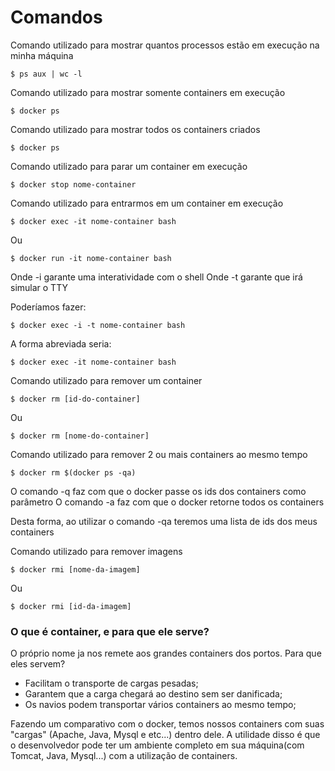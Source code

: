 # Comandos

Comando utilizado para mostrar quantos processos estão em execução na minha máquina
```ssh
$ ps aux | wc -l
```

Comando utilizado para mostrar somente containers em execução
```ssh
$ docker ps
```

Comando utilizado para mostrar todos os  containers criados
```ssh
$ docker ps
```

Comando utilizado para parar um container em execução
```ssh
$ docker stop nome-container
```

Comando utilizado para entrarmos em um container em execução
```ssh
$ docker exec -it nome-container bash
```

Ou
```ssh
$ docker run -it nome-container bash
```


Onde -i garante uma interatividade com o shell
Onde -t garante que irá simular o TTY

Poderíamos fazer:
```ssh
$ docker exec -i -t nome-container bash
```

A forma abreviada seria:
```ssh
$ docker exec -it nome-container bash
```	

Comando utilizado para remover um container 
```ssh
$ docker rm [id-do-container]
```

Ou

```ssh
$ docker rm [nome-do-container]
```

Comando utilizado para remover 2 ou mais containers ao mesmo tempo
```ssh
$ docker rm $(docker ps -qa)
```

O comando -q faz com que o docker passe os ids dos containers como parâmetro
O comando -a faz com que o docker retorne todos os containers

Desta forma, ao utilizar o comando -qa teremos uma lista de ids dos meus containers


Comando utilizado para remover imagens
```ssh
$ docker rmi [nome-da-imagem]
```

Ou

```ssh
$ docker rmi [id-da-imagem]
```


### O que é container, e para que ele serve?

O próprio nome ja nos remete aos grandes containers dos portos. Para que eles servem? 

- Facilitam o transporte de cargas pesadas;
- Garantem que a carga chegará ao destino sem ser danificada;
- Os navios podem transportar vários containers ao mesmo tempo;


Fazendo um comparativo com o docker, temos nossos containers com suas "cargas" (Apache, Java, Mysql e etc...) dentro dele.
A utilidade disso é que o desenvolvedor pode ter um ambiente completo em sua máquina(com Tomcat, Java, Mysql...) com a utilização de containers.


